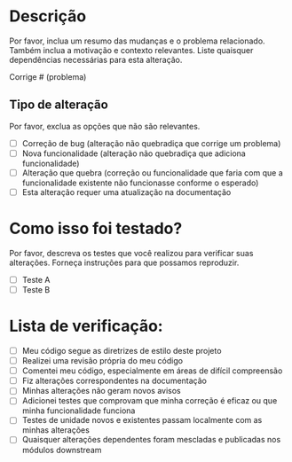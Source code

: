 # Descrição

Por favor, inclua um resumo das mudanças e o problema relacionado. Também inclua a motivação e contexto relevantes. Liste quaisquer dependências necessárias para esta alteração.

Corrige # (problema)

## Tipo de alteração

Por favor, exclua as opções que não são relevantes.

- [ ] Correção de bug (alteração não quebradiça que corrige um problema)
- [ ] Nova funcionalidade (alteração não quebradiça que adiciona funcionalidade)
- [ ] Alteração que quebra (correção ou funcionalidade que faria com que a funcionalidade existente não funcionasse conforme o esperado)
- [ ] Esta alteração requer uma atualização na documentação

# Como isso foi testado?

Por favor, descreva os testes que você realizou para verificar suas alterações. Forneça instruções para que possamos reproduzir.

- [ ] Teste A
- [ ] Teste B

# Lista de verificação:

- [ ] Meu código segue as diretrizes de estilo deste projeto
- [ ] Realizei uma revisão própria do meu código
- [ ] Comentei meu código, especialmente em áreas de difícil compreensão
- [ ] Fiz alterações correspondentes na documentação
- [ ] Minhas alterações não geram novos avisos
- [ ] Adicionei testes que comprovam que minha correção é eficaz ou que minha funcionalidade funciona
- [ ] Testes de unidade novos e existentes passam localmente com as minhas alterações
- [ ] Quaisquer alterações dependentes foram mescladas e publicadas nos módulos downstream